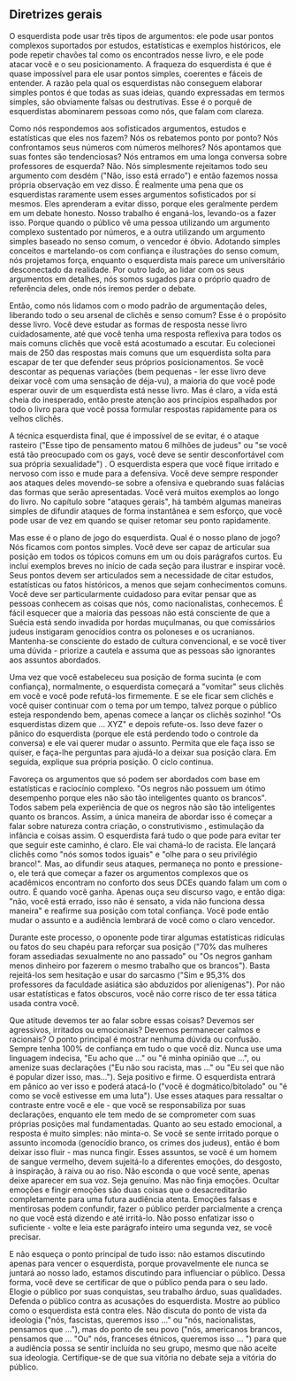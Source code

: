 ## Diretrizes gerais

O esquerdista pode usar três tipos de argumentos: ele pode usar pontos complexos suportados por estudos, estatísticas e exemplos históricos, ele pode repetir chavões tal como os encontrados nesse livro, e ele pode atacar você e o seu posicionamento. A fraqueza do esquerdista é que é quase impossível para ele usar pontos simples, coerentes e fáceis de entender. A razão pela qual os esquerdistas não conseguem elaborar simples pontos é que todas as suas ideias, quando expressadas em termos simples, são obviamente falsas ou destrutivas. Esse é o porquê de esquerdistas abominarem pessoas como nós, que falam com clareza.

Como nós respondemos aos sofisticados argumentos, estudos e estatísticas que eles nos fazem? Nós os rebatemos ponto por ponto? Nós confrontamos seus números com números melhores? Nós apontamos que suas fontes são tendenciosas? Nós entramos em uma longa conversa sobre professores de esquerda? Não. Nós simplesmente rejeitamos todo seu argumento com desdém \("Não, isso está errado"\) e então fazemos nossa própria observação em vez disso. É realmente uma pena que os esquerdistas raramente usem esses argumentos sofisticados por si mesmos. Eles aprenderam a evitar disso, porque eles geralmente perdem em um debate honesto. Nosso trabalho é enganá-los, levando-os a fazer isso. Porque quando o público vê uma pessoa utilizando um argumento complexo sustentado por números, e a outra utilizando um argumento simples baseado no senso comum, o vencedor é óbvio. Adotando simples conceitos e martelando-os com confiança e ilustrações do senso comum, nós projetamos força, enquanto o esquerdista mais parece um universitário desconectado da realidade. Por outro lado, ao lidar com os seus argumentos em detalhes, nós somos sugados para o próprio quadro de referência deles, onde nós iremos perder o debate.

Então, como nós lidamos com o modo padrão de argumentação deles, liberando todo o seu arsenal de clichês e senso comum? Esse é o propósito desse livro. Você deve estudar as formas de resposta nesse livro cuidadosamente, até que você tenha uma resposta reflexiva para todos os mais comuns clichês que você está acostumado a escutar. Eu colecionei mais de 250 das respostas mais comuns que um esquerdista solta para escapar de ter que defender seus próprios posicionamentos. Se você descontar as pequenas variações \(bem pequenas - ler esse livro deve deixar você com uma sensação de déja-vu\), a maioria do que você pode esperar ouvir de um esquerdista está nesse livro. Mas é claro, a vida está cheia do inesperado, então preste atenção aos princípios espalhados por todo o livro para que você possa formular respostas rapidamente para os velhos clichês.

A técnica esquerdista final, que é impossível de se evitar, é o ataque rasteiro \("Esse tipo de pensamento matou 6 milhões de judeus" ou "se você está tão preocupado com os gays, você deve se sentir desconfortável com sua própria sexualidade"\) . O esquerdista espera que você fique irritado e nervoso com isso e mude para a defensiva. Você deve sempre responder aos ataques deles movendo-se sobre a ofensiva e quebrando suas falácias das formas que serão apresentadas. Você verá muitos exemplos ao longo do livro. No capítulo sobre "ataques gerais", há também algumas maneiras simples de difundir ataques de forma instantânea e sem esforço, que você pode usar de vez em quando se quiser retomar seu ponto rapidamente.

Mas esse é o plano de jogo do esquerdista. Qual é o nosso plano de jogo? Nós ficamos com pontos simples. Você deve ser capaz de articular sua posição em todos os tópicos comuns em um ou dois parágrafos curtos. Eu incluí exemplos breves no início de cada seção para ilustrar e inspirar você. Seus pontos devem ser articulados sem a necessidade de citar estudos, estatísticas ou fatos históricos, a menos que sejam conhecimentos comuns. Você deve ser particularmente cuidadoso para evitar pensar que as pessoas conhecem as coisas que nós, como nacionalistas, conhecemos. É fácil esquecer que a maioria das pessoas não está consciente de que a Suécia está sendo invadida por hordas muçulmanas, ou que comissários judeus instigaram genocídios contra os poloneses e os ucranianos. Mantenha-se consciente do estado de cultura convencional, e se você tiver uma dúvida - priorize a cautela e assuma que as pessoas são ignorantes aos assuntos abordados.

Uma vez que você estabeleceu sua posição de forma sucinta \(e com confiança\), normalmente, o esquerdista começará a "vomitar" seus clichês em você e você pode refutá-los firmemente. E se ele ficar sem clichês e você quiser continuar com o tema por um tempo, talvez porque o público esteja respondendo bem, apenas comece a lançar os clichês sozinho! "Os esquerdistas dizem que … XYZ" e depois refute-os. Isso deve fazer o pânico do esquerdista \(porque ele está perdendo todo o controle da conversa\) e ele vai querer mudar o assunto. Permita que ele faça isso se quiser, e faça-lhe perguntas para ajudá-lo a deixar sua posição clara. Em seguida, explique sua própria posição. O ciclo continua.

Favoreça os argumentos que só podem ser abordados com base em estatísticas e raciocínio complexo. "Os negros não possuem um ótimo desempenho porque eles não são tão inteligentes quanto os brancos". Todos sabem pela experiência de que os negros não são tão inteligentes quanto os brancos. Assim, a única maneira de abordar isso é começar a falar sobre natureza contra criação, o construtivismo , estimulação da infância e coisas assim. O esquerdista fará tudo o que pode para evitar ter que seguir este caminho, é claro. Ele vai chamá-lo de racista. Ele lançará clichês como "nós somos todos iguais" e "olhe para o seu privilégio branco!". Mas, ao difundir seus ataques, permaneça no ponto e pressione-o, ele terá que começar a fazer os argumentos complexos que os acadêmicos encontram no conforto dos seus DCEs quando falam um com o outro. É quando você ganha. Apenas ouça seu discurso vago, e então diga: "não, você está errado, isso não é sensato, a vida não funciona dessa maneira" e reafirme sua posição com total confiança. Você pode então mudar o assunto e a audiência lembrará de você como o claro vencedor.

Durante este processo, o oponente pode tirar algumas estatísticas ridículas ou fatos do seu chapéu para reforçar sua posição \("70% das mulheres foram assediadas sexualmente no ano passado" ou "Os negros ganham menos dinheiro por fazerem o mesmo trabalho que os brancos"\). Basta rejeitá-los sem hesitação e usar do sarcasmo \("Sim e 95,3% dos professores da faculdade asiática são abduzidos por alienígenas"\). Por não usar estatísticas e fatos obscuros, você não corre risco de ter essa tática usada contra você.

Que atitude devemos ter ao falar sobre essas coisas? Devemos ser agressivos, irritados ou emocionais? Devemos permanecer calmos e racionais? O ponto principal é mostrar nenhuma dúvida ou confusão. Sempre tenha 100% de confiança em tudo o que você diz. Nunca use uma linguagem indecisa, "Eu acho que …" ou "é minha opinião que …", ou amenize suas declarações \("Eu não sou racista, mas …" ou "Eu sei que não é popular dizer isso, mas…"\). Seja positivo e firme. O esquerdista entrará em pânico ao ver isso e poderá atacá-lo \("você é dogmático/bitolado" ou "é como se você estivesse em uma luta"\). Use esses ataques para ressaltar o contraste entre você e ele - que você se responsabiliza por suas declarações, enquanto ele tem medo de se comprometer com suas próprias posições mal fundamentadas. Quanto ao seu estado emocional, a resposta é muito simples: não minta-o. Se você se sente irritado porque o assunto incomoda \(genocídio branco, os crimes dos judeus\), então é bom deixar isso fluir - mas nunca fingir. Esses assuntos, se você é um homem de sangue vermelho, devem sujeitá-lo a diferentes emoções, do desgosto, à inspiração, à raiva ou ao riso. Não esconda o que você sente, apenas deixe aparecer em sua voz. Seja genuíno. Mas não finja emoções. Ocultar emoções e fingir emoções são duas coisas que o desacreditarão completamente para uma futura audiência atenta. Emoções falsas e mentirosas podem confundir, fazer o público perder parcialmente a crença no que você está dizendo e até irritá-lo. Não posso enfatizar isso o suficiente - volte e leia este parágrafo inteiro uma segunda vez, se você precisar.

E não esqueça o ponto principal de tudo isso: não estamos discutindo apenas para vencer o esquerdista, porque provavelmente ele nunca se juntará ao nosso lado, estamos discutindo para influenciar o público. Dessa forma, você deve se certificar de que o público penda para o seu lado. Elogie o público por suas conquistas, seu trabalho árduo, suas qualidades. Defenda o público contra as acusações do esquerdista. Mostre ao público como o esquerdista está contra eles. Não discuta do ponto de vista da ideologia \("nós, fascistas, queremos isso …" ou "nós, nacionalistas, pensamos que …"\), mas do ponto de seu povo \("nós, americanos brancos, pensamos que … "Ou" nós, franceses étnicos, queremos isso … "\) para que a audiência possa se sentir incluída no seu grupo, mesmo que não aceite sua ideologia. Certifique-se de que sua vitória no debate seja a vitória do público.

